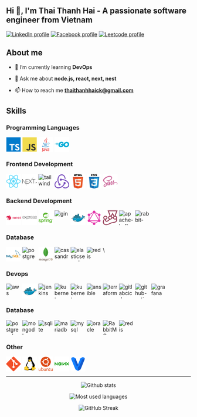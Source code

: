 <h2>Hi 👋, I'm Thai Thanh Hai - A passionate software engineer from Vietnam</h2>

[![LinkedIn profile](https://img.shields.io/badge/LinkedIn-Profile-informational?style=flat&logo=LinkedIn&logoColor=white)](https://www.linkedin.com/in/thai-thanh-hai-661493235/)
[![Facebook profile](https://img.shields.io/badge/Facebook-Profile-informational?style=flat&logo=Facebook&logoColor=white)](https://www.facebook.com/thaithanhhai0203/)
[![Leetcode profile](https://img.shields.io/badge/Leetcode-Profile-informational?style=flat&logo=Leetcode&logoColor=white)](https://leetcode.com/user7857Bh/)

## About me

- 🌱 I’m currently learning **DevOps**

- 💬 Ask me about **node.js, react, next, nest**

- 📫 How to reach me [**thaithanhhaick@gmail.com**](mailto:thaithanhhaick@gmail.com)

## Skills

### Programming Languages

<div style="display: flex; gap: 0.25rem">
	<img src="./assets/typescript.svg" alt="typescript" width="40" height="40"/>
	<img src="./assets/javascript.svg" alt="javascript" width="40" height="40"/>
  <img src="./assets/java.svg" alt="java" width="40" height="40"/>
  <img src="./assets/golang.png" alt="golang" width="40" height="40"/>
</div>

### Frontend Development

<div style="display: flex; gap: 0.25rem">
	<img src="./assets/react.svg" alt="react" width="40" height="40"/>
	<img src="./assets/nextjs.svg" alt="next.js" width="40" height="40"/>
	<img src="./assets/tailwind.svg" alt="tailwind" width="40" height="40"/>
	<img src="./assets/redux.svg" alt="redux" width="40" height="40"/>
  <img src="./assets/html5.svg" alt="html5" width="40" height="40"/>
	<img src="./assets/css3.svg" alt="css3" width="40" height="40"/>
  <img src="./assets/sass.svg" alt="sass" width="40" height="40"/>
</div>

### Backend Development

<div style="display: flex; gap: 0.25rem">
	<img src="./assets/nestjs.svg" alt="nest.js" width="40" height="40"/>
	<img src="./assets/express.svg" alt="express" width="40" height="40"/>
  <img src="./assets/spring-boot.svg" alt="spring" width="40" height="40"/>
  <img src="./assets/gin.svg" alt="gin" width="40" height="40"/>
	<img src="./assets/docker.svg" alt="docker" width="40" height="40"/>
  <img src="./assets/graphql.svg" alt="graphql" width="40" height="40"/>
  <img src="./assets/jest.svg" alt="jest" width="40" height="40"/>
  <img src="./assets/apache-kafka.svg" alt="apache-kafka" width="40" height="40"/>
  <img src="./assets/rabbit-mq" alt="rabbit-mq" width="40" height="40"/>
</div>

### Database

<div style="display: flex; gap: 0.25rem">
	<img src="./assets/mysql.svg" alt="mysql" width="40" height="40"/>
	<img src="./assets/postgress.svg" alt="postgress" width="40" height="40"/>
  <img src="./assets/mongodb.svg" alt="mongodb" width="40" height="40"/>
  <img src="./assets/cassandra.svg" alt="cassandra" width="40" height="40"/>
	<img src="./assets/elasticsearch.svg" alt="elasticsearch" width="40" height="40"/>
	<img src="./assets/redis" alt="redis" width="40" height="40"/>\
</div>


### Devops

<div style="display: flex; gap: 0.25rem">
	<img src="./assets/aws.svg" alt="aws" width="40" height="40"/>
  <img src="./assets/docker.svg" alt="docker" width="40" height="40"/>
  <img src="./assets/jenkins.svg" alt="jenkins" width="40" height="40"/>
  <img src="./assets/kubernetes.svg" alt="kubernetes" width="40" height="40"/>
  <img src="./assets/kubernetes.svg" alt="kubernetes" width="40" height="40"/>
  <img src="./assets/ansible.svg" alt="ansible" width="40" height="40"/>
  <img src="./assets/terraform.svg" alt="terraform" width="40" height="40"/>
  <img src="./assets/gitlab-cicd.svg" alt="gitlabcicd" width="40" height="40"/>
  <img src="./assets/github-action.svg" alt="github-action" width="40" height="40"/>
  <img src="./assets/grafana.svg" alt="grafana" width="40" height="40"/>
</div>

### Database

<div style="display: flex; gap: 0.25rem">
	<img src="./assets/postgresql-original-wordmark.svg" alt="postgresql" width="40" height="40"/>
	<img src="./assets/mongodb-original-wordmark.svg" alt="mongodb" width="40" height="40"/>
	<img src="./assets/sqlite-icon.svg" alt="sqlite" width="40" height="40"/>
	<img src="./assets/mariadb-icon.svg" alt="mariadb" width="40" height="40"/>
	<img src="./assets/mysql-original-wordmark.svg" alt="mysql" width="40" height="40"/>
	<img src="./assets/oracle-original.svg" alt="oracle" width="40" height="40"/>
	<img src="./assets/rabbitmq-wordmark.svg" alt="RabbitMQ" width="40" height="40"/>
	<img src="./assets/redis-original-wordmark.svg" alt="redis" width="40" height="40"/>
</div>


### Other

<div style="display: flex; gap: 0.25rem">
	<img src="./assets/git.svg" alt="git" width="40" height="40"/>
	<img src="./assets/linux.svg" alt="linux" width="40" height="40"/>
	<img src="./assets/ubuntu.svg" alt="ubuntu" width="40" height="40"/>
	<img src="./assets/nginx.svg" alt="nginx" width="40" height="40"/>
	<img src="./assets/vagrant.svg" alt="vagrant" width="40" height="40"/>
</div>

---

<div align="center">

![Github stats](https://github-readme-stats.vercel.app/api?username=thaithanhhai0203&show_icons=true&theme=tokyonight)

![Most used languages](https://github-readme-stats.vercel.app/api/top-langs/?username=thaithanhhai0203&hide=html,css&theme=tokyonight)

![GitHub Streak](https://github-readme-streak-stats.herokuapp.com/?user=thaithanhhai0203&theme=tokyonight)

</div>
